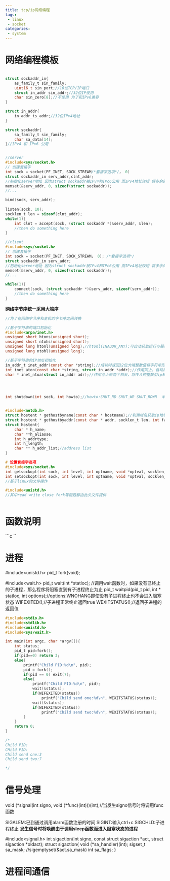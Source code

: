 ```yaml
---
title: tcp/ip网络编程
tags:
 - linux
 - socket
categories:
 - system
---
```



# 网络编程模板
```c

struct sockaddr_in{
    as_family_t sin_family;
    uint16_t sin_port;//16位TCP/IP端口
    struct in_addr sin_addr;//32位IP使用
    char sin_zero[8];//不使用 为了和IPv6兼容
}

struct in_addr{
    in_addr_ts_addr;//32位IPv4地址
}

struct sockaddr{
    sa_family_t sin_family;
    char sa_data[14];
}//IPv4 和 IPv6 公用


//server
#include<sys/socket.h>
// 创建套接字
int sock = socket(PF_INET, SOCK_STREAM/*套接字选项*/， 0)
struct sockaddr_in serv_addr,clnt_addr;
//初始化server地址 因为struct sockaddr被IPv4和IPc6公用 而IPv4地址较短 将多余的内存初始化为0
memset(&serv_addr, 0, sizeof(struct sockaddr));
//...

bind(sock, serv_addr);
 
listen(sock, 10);
socklen_t len = sizeof(clnt_addr);
while(1){
    int clnt = accept(sock, (struct sockaddr *)&serv_addr, &len);
    //then do something here
}

//client
#include<sys/socket.h>
// 创建套接字
int sock = socket(PF_INET, SOCK_STREAM， 0); /*套接字选项*/
struct sockaddr_in serv_addr;
//初始化server地址 因为struct sockaddr被IPv4和IPc6公用 而IPv4地址较短 将多余的内存初始化为0
memset(&serv_addr, 0, sizeof(struct sockaddr));
//...

while(1){
    connect(sock, (struct sockaddr *)&serv_addr, sizeof(serv_addr));
    //then do something here
}

```

**网络字节序统一采用大端序**
```c
//为了在网络字节序和主机的字节序之间转换

//基于字符串的端口初始化
#include<arpa/inet.h>
unsigned short htons(unsigned short);
unsigned short ntohs(unsigned short);
unsigned long htonl(unsigned long);//htonl(INADDR_ANY);可自动获取运行与服务器端的ip地址
unsigned long ntohl(unsigned long);

//基于字符串的IP地址初始化
in_addr_t inet_addr(const char *string);//成功时返回32位大端整数值将字符串形式的ip转换为32位整数，满足网络字节序
int inet_aton(const char *string, struct in_addr *addr);//作用同上，自动将转换后的ip地址信息填入addr
char * inet_ntoa(struct in_addr adr);//作用与上面两个相反，将传入的整数型ip转换为字符串格式并返回




int shutdown(int sock, int howto);//howto:SHUT_RD SHUT_WR SHUT_RDWR  半关闭套接字


#include<netdb.h>
struct hostent * gethostbyname(const char * hostname);//利用域名获取ip地址
struct hostent * gethostbyaddr(const char * addr, socklen_t len, int family);//利用ip地址获取域名
struct hostent{
    char * h_name;
    char **h_aliasse;
    int h_addrtype;
    int h_length;
    char ** h_addr_list;//address list
}

# 设置套接字选项
#include<sys/socket.h>
int getsockopt(int sock, int level, int optname, void *optval, socklen_t *optlen);
int setsockopt(int sock, int level, int optname, void *optval, socklen_t optlen);
//基于linux的文件操作

#include<unistd.h>
//其中read write close fork等函数都由此头文件提供
              

```

# 函数说明
```c ``



# 进程
#include<unistd.h>
pid_t fork(void); 

#include<wait.h>
pid_t wait(int *statloc); //调用wait函数时，如果没有已终止的子进程，那么程序将阻塞直到有子进程终止为止
pid_t waitpid(pid_t pid, int * statloc, int options);//options:WNOHANG即使没有子进程终止也不会进入阻塞状态
WIFEXITED();//子进程正常终止返回true
WEXITSTATUS();//返回子进程的返回值
```c
#include<stdio.h>
#include<stdlib.h>
#include<unistd.h>
#include<sys/wait.h>

int main(int argc, char *argv[]){
    int status;
    pid_t pid=fork();
    if(pid==0) return 3;
    else{
        printf("Child PID:%d\n", pid);
        pid = fork();
        if(pid == 0) exit(7);
        else{
            printf("Child PID:%d\n", pid);
            wait(&status);
            if(WIFEXITED(status))
                printf("Child send one:%d\n", WEXITSTATUS(status));
            wait(&status);
            if(WIFEXITED(status))
                printf("Child send two:%d\n", WEXITSTATUS(status));
        }
    }
    return 0;
}

/*
Child PID:
CHild PID:
Child send one:3
Child send two:7

*/
```

# 信号处理
void (*signal(int signo, void (*func)(int)))(int);//当发生signo信号时将调用func函数

SIGALEM:已到通过调用alarm函数注册的时间
SIGINT:输入ctrl+c
SIGCHLD:子进程终止
**发生信号时将唤醒由于调用sleep函数而进入阻塞状态的进程**

#include<signal.h>
int sigaction(int signo, const struct sigaction *act, struct sigaction *oldact);
struct sigaction{
    void (*sa_handler)(int);
    sigset_t sa_mask; //sigemptyset(&act.sa_mask)
    int sa_flags;
}

# 进程间通信


